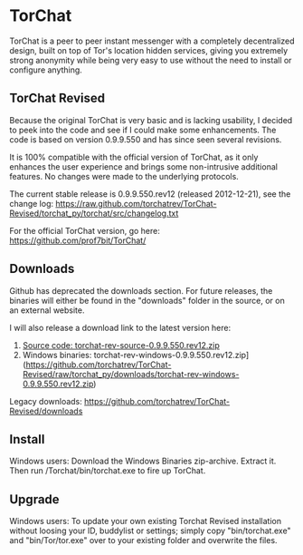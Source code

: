 TorChat
=======

TorChat is a peer to peer instant messenger with a completely decentralized design, 
built on top of Tor's location hidden services, giving you extremely strong anonymity 
while being very easy to use without the need to install or configure anything.


TorChat Revised
---------------

Because the original TorChat is very basic and is lacking usability, I decided to peek 
into the code and see if I could make some enhancements. The code is based on version
0.9.9.550 and has since seen several revisions.

It is 100% compatible with the official version of TorChat, as it only enhances the user 
experience and brings some non-intrusive additional features. No changes were made to 
the underlying protocols.

The current stable release is 0.9.9.550.rev12 (released 2012-12-21), see the change log:
https://raw.github.com/torchatrev/TorChat-Revised/torchat_py/torchat/src/changelog.txt

For the official TorChat version, go here:
https://github.com/prof7bit/TorChat/


Downloads
---------

Github has deprecated the downloads section. For future releases, the binaries will 
either be found in the "downloads" folder in the source, or on an external website.

I will also release a download link to the latest version here:
	
1. [Source code: torchat-rev-source-0.9.9.550.rev12.zip](https://github.com/torchatrev/TorChat-Revised/raw/torchat_py/downloads/torchat-rev-source-0.9.9.550.rev12.zip)
2. Windows binaries: torchat-rev-windows-0.9.9.550.rev12.zip](https://github.com/torchatrev/TorChat-Revised/raw/torchat_py/downloads/torchat-rev-windows-0.9.9.550.rev12.zip)

Legacy downloads:
https://github.com/torchatrev/TorChat-Revised/downloads


Install
-------

Windows users:
Download the Windows Binaries zip-archive. Extract it. Then run /Torchat/bin/torchat.exe 
to fire up TorChat.


Upgrade
-------

Windows users:
To update your own existing Torchat Revised installation without loosing your ID, buddylist
or settings; simply copy "bin/torchat.exe" and "bin/Tor/tor.exe" over to your existing 
folder and overwrite the files.